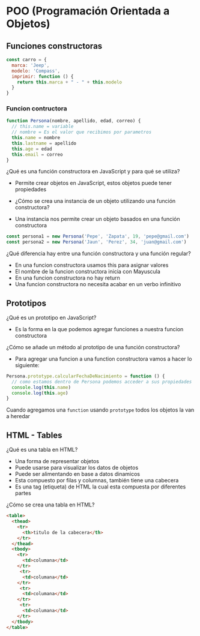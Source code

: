 # POO (Programación Orientada a Objetos)

## Funciones constructoras

```js
const carro = {
  marca: 'Jeep',
  modelo: 'Compass',
  imprimir: function () {
    return this.marca + " - " + this.modelo
  }
}
```

### Funcion contructora

```js
function Persona(nombre, apellido, edad, correo) {
  // this.name = variable
  // nombre = Es el valor que recibimos por parametros
  this.name = nombre
  this.lastname = apellido
  this.age = edad
  this.email = correo
}
```

¿Qué es una función constructora en JavaScript y para qué se utiliza?

- Permite crear objetos en JavaScript, estos objetos puede tener propiedades

- ¿Cómo se crea una instancia de un objeto utilizando una función constructora?

- Una instancia nos permite crear un objeto basados en una función constructora

```js
const persona1 = new Persona('Pepe', 'Zapata', 19, 'pepe@gmail.com')
const persona2 = new Persona('Jaun', 'Perez', 34, 'juan@gmail.com')
```

¿Qué diferencia hay entre una función constructora y una función regular?

- En una funcion constructora usamos this para asignar valores
- El nombre de la funcion constructora inicia con Mayuscula
- En una funcion constructora no hay return
- Una funcion constructora no necesita acabar en un verbo infinitivo

## Prototipos

¿Qué es un prototipo en JavaScript?

- Es la forma en la que podemos agregar funciones a nuestra funcion constructora

¿Cómo se añade un método al prototipo de una función constructora?

- Para agregar una funcion a una function constructora vamos a hacer lo siguiente:

```js
Persona.prototype.calcularFechaDeNacimiento = function () {
  // como estamos dentro de Persona podemos acceder a sus propiedades
  console.log(this.name)
  console.log(this.age)
}
```

Cuando agregamos una `function` usando `prototype` todos los objetos la van a heredar

## HTML - Tables

¿Qué es una tabla en HTML?

- Una forma de representar objetos
- Puede usarse para visualizar los datos de objetos
- Puede ser alimentando en base a datos dinamicos
- Esta compuesto por filas y columnas, también tiene una cabecera
- Es una tag (etiqueta) de HTML la cual esta compuesta por diferentes partes

¿Cómo se crea una tabla en HTML?

```html
<table>
  <thead>
    <tr>
      <th>titulo de la cabecera</th>
    </tr>
  </thead>
  <tbody>
    <tr>
      <td>columana</td>
    </tr>
     <tr>
      <td>columana</td>
    </tr>
     <tr>
      <td>columana</td>
    </tr>
     <tr>
      <td>columana</td>
    </tr>
  </tbody>
</table>
```
